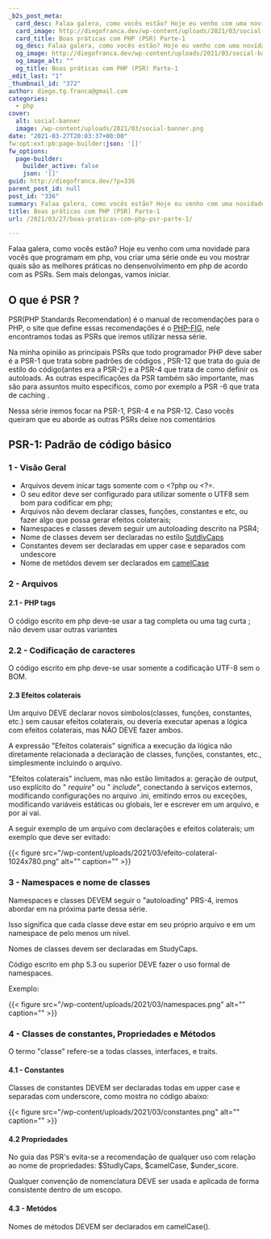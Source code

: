 ```yaml
---
_b2s_post_meta:
  card_desc: Falaa galera, como vocês estão? Hoje eu venho com uma novidade para vocês que programam em php, vou criar uma série onde eu vou mostrar quais são as melhor
  card_image: http://diegofranca.dev/wp-content/uploads/2021/03/social-banner.png
  card_title: Boas práticas com PHP (PSR) Parte-1
  og_desc: Falaa galera, como vocês estão? Hoje eu venho com uma novidade para vocês que programam em php, vou criar uma série onde eu vou mostrar quais são as melhor
  og_image: http://diegofranca.dev/wp-content/uploads/2021/03/social-banner.png
  og_image_alt: ""
  og_title: Boas práticas com PHP (PSR) Parte-1
_edit_last: "1"
_thumbnail_id: "372"
author: diego.tg.franca@gmail.com
categories:
  - php
cover:
  alt: social-banner
  image: /wp-content/uploads/2021/03/social-banner.png
date: "2021-03-27T20:03:37+00:00"
fw:opt:ext:pb:page-builder:json: '[]'
fw_options:
  page-builder:
    builder_active: false
    json: '[]'
guid: http://diegofranca.dev/?p=336
parent_post_id: null
post_id: "336"
summary: Falaa galera, como vocês estão? Hoje eu venho com uma novidade para vocês que programam em php, vou criar uma série onde eu vou mostrar quais são as melhores práticas no densenvolvimento em php de acordo com as PSRs. Sem mais delongas, vamos iniciar.
title: Boas práticas com PHP (PSR) Parte-1
url: /2021/03/27/boas-praticas-com-php-psr-parte-1/

---
```

Falaa galera, como vocês estão? Hoje eu venho com uma novidade para vocês que programam em php, vou criar uma série onde eu vou mostrar quais são as melhores práticas no densenvolvimento em php de acordo com as PSRs. Sem mais delongas, vamos iniciar.

## O que é PSR ?

PSR(PHP Standards Recomendation) é o manual de recomendações para o PHP, o site que define essas recomendações é o [PHP-FIG](https://www.php-fig.org/), nele encontramos todas as PSRs que iremos utilizar nessa série.

Na minha opinião as principais PSRs que todo programador PHP deve saber é a PSR-1 que trata sobre padrões de códigos , PSR-12 que trata do guia de estilo do código(antes era a PSR-2) e a PSR-4 que trata de como definir os autoloads. As outras especificações da PSR também são importante, mas são para assuntos muito específicos, como por exemplo a PSR -6 que trata de caching .

Nessa série iremos focar na PSR-1, PSR-4 e na PSR-12. Caso vocês queiram que eu aborde as outras PSRs deixe nos comentários

## PSR-1: Padrão de código básico

### 1 - Visão Geral

- Arquivos devem inicar tags somente com o <?php ou <?=.
- O seu editor deve ser configurado para utilizar somente o UTF8 sem bom para codificar em php;
- Arquivos não devem declarar classes, funções, constantes e etc, ou fazer algo que possa gerar efeitos colaterais;
- Namespaces e classes devem seguir um autoloading descrito na PSR4;
- Nome de classes devem ser declaradas no estilo [SutdlyCaps](https://pt.wikipedia.org/wiki/Studly_caps)
- Constantes devem ser declaradas em upper case e separados com undescore
- Nome de metódos devem ser declarados em [camelCase](https://pt.wikipedia.org/wiki/CamelCase#:~:text=CamelCase%20%C3%A9%20a%20denomina%C3%A7%C3%A3o%20em,defini%C3%A7%C3%B5es%20de%20classes%20e%20objetos.)

### 2 - Arquivos

#### 2.1 - PHP tags

O código escrito em php deve-se usar a tag completa <?php ?> ou uma tag curta <?= ?>; não devem usar outras variantes

### 2.2 - Codificação de caracteres

O código escrito em php deve-se usar somente a codificação UTF-8 sem o BOM.

#### 2.3 Efeitos colaterais

Um arquivo DEVE declarar novos símbolos(classes, funções, constantes, etc.) sem causar efeitos colaterais, ou deveria executar apenas a lógica com efeitos colaterais, mas NÃO DEVE fazer ambos.

A expressão "Efeitos colaterais" significa a execução da lógica não diretamente relacionada a declaração de classes, funções, constantes, etc., simplesmente incluindo o arquivo.

"Efeitos colaterais" incluem, mas não estão limitados a: geração de output, uso explícito do " _require_" ou " _include_", conectando à serviços externos, modificando configurações no arquivo .ini, emitindo erros ou exceções, modificando variáveis estáticas ou globais, ler e escrever em um arquivo, e por aí vai.

A seguir exemplo de um arquivo com declarações e efeitos colaterais; um exemplo que deve ser evitado:

{{< figure src="/wp-content/uploads/2021/03/efeito-colateral-1024x780.png" alt="" caption="" >}}

### 3 - Namespaces e nome de classes

Namespaces e classes DEVEM seguir o "autoloading" PRS-4, iremos abordar em na próxima parte dessa série.

Isso significa que cada classe deve estar em seu próprio arquivo e em um namespace de pelo menos um nível.

Nomes de classes devem ser declaradas em StudyCaps.

Código escrito em php 5.3 ou superior DEVE fazer o uso formal de namespaces.

Exemplo:

{{< figure src="/wp-content/uploads/2021/03/namespaces.png" alt="" caption="" >}}

### 4 - Classes de constantes, Propriedades e Métodos

O termo "classe" refere-se a todas classes, interfaces, e traits.

#### 4.1 - Constantes

Classes de constantes DEVEM ser declaradas todas em upper case e separadas com underscore, como mostra no código abaixo:

{{< figure src="/wp-content/uploads/2021/03/constantes.png" alt="" caption="" >}}

#### 4.2 Propriedades

No guia das PSR's evita-se a recomendação de qualquer uso com relação ao nome de propriedades: $StudlyCaps, $camelCase, $under\_score.

Qualquer convenção de nomenclatura DEVE ser usada e aplicada de forma consistente dentro de um escopo.

#### 4.3 - Metódos

Nomes de métodos DEVEM ser declarados em camelCase().
